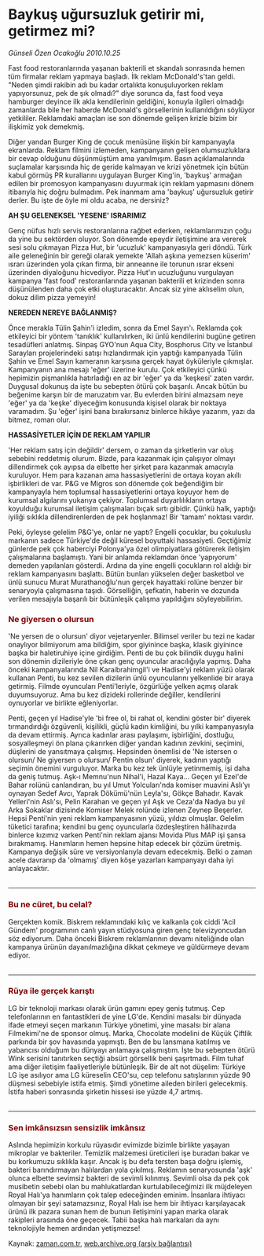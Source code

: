 # Baykuş uğursuzluk getirir mi, getirmez mi?

*Günseli Özen Ocakoğlu 2010.10.25*

<td class="news-spot">
<p>Fast food restoranlarında yaşanan bakterili et skandalı sonrasında hemen tüm firmalar reklam yapmaya başladı. İlk reklam McDonald's'tan geldi. "Neden şimdi rakibin adı bu kadar ortalıkta konuşuluyorken reklam yapıyorsunuz, pek de şık olmadı?" diye sorunca da, fast food veya hamburger deyince ilk akla kendilerinin geldiğini, konuyla ilgileri olmadığı zamanlarda bile her haberde McDonald's görsellerinin kullanıldığını söylüyor yetkililer. Reklamdaki amaçları ise son dönemde gelişen krizle bizim bir ilişkimiz yok demekmiş.</p>
<p><p>Diğer yandan Burger King de çocuk menüsüne ilişkin bir kampanyayla ekranlarda. Reklam filmini izlemeden, kampanyanın gelişen olumsuzluklara bir cevap olduğunu düşünmüştüm ama yanılmışım. Basın açıklamalarında suçlamalar karşısında hiç de geride kalmayan ve krizi yönetmek için bütün kabul görmüş PR kurallarını uygulayan Burger King'in, 'baykuş' armağan edilen bir promosyon kampanyasını duyurmak için reklam yapmasını dönem itibarıyla hiç doğru bulmadım. Pek inanmam ama 'baykuş' uğursuzluk getirir derler. Bu işte de öyle mi oldu acaba, ne dersiniz?
<p><b>AH ŞU GELENEKSEL 'YESENE' ISRARIMIZ
</b>
<p>Genç nüfus hızlı servis restoranlarına rağbet ederken, reklamlarımızın çoğu da yine bu sektörden oluyor. Son dönemde epeydir iletişimine ara vererek sesi solu çıkmayan Pizza Hut, bir 'ucuzluk' kampanyasıyla geri döndü. Türk aile geleneğinin bir gereği olarak yemekte 'Allah aşkına yemezsen küserim' ısrarı üzerinden yola çıkan firma, bir anneanne ile torunun ısrar ekseni üzerinden diyaloğunu hicvediyor. Pizza Hut'ın ucuzluğunu vurgulayan kampanya 'fast food' restoranlarında yaşanan bakterili et krizinden sonra düşünülenden daha çok etki oluşturacaktır. Ancak siz yine aklıselim olun, dokuz dilim pizza yemeyin! 
<p><b>NEREDEN NEREYE BAĞLANMIŞ?
</b>
<p>Önce merakla Tülin Şahin'i izledim, sonra da Emel Sayın'ı. Reklamda çok etkileyici bir yöntem 'tanıklık' kullanılırken, iki ünlü kendilerini bugüne getiren tesadüfleri anlatmış. Sinpaş GYO'nun Aqua City, Bosphorus City ve İstanbul Sarayları projelerindeki satışı hızlandırmak için yaptığı kampanyada Tülin Şahin ve Emel Sayın kameranın karşısına gerçek hayat öyküleriyle çıkmışlar. Kampanyanın ana mesajı 'eğer' üzerine kurulu. Çok etkileyici çünkü hepimizin pişmanlıkla hatırladığı en az bir 'eğer' ya da 'keşkesi' zaten vardır. Duygusal dokunuş da işte bu sebepten ötürü çok başarılı. Ancak bütün bu beğenime karşın bir de maruzatım var. Bu evlerden birini almazsam neye 'eğer' ya da 'keşke' diyeceğim konusunda kişisel olarak bir noktaya varamadım. Şu 'eğer' işini bana bırakırsanız binlerce hikâye yazarım, yazı da bitmez, roman olur.
<p><b>HASSASİYETLER İÇİN DE REKLAM YAPILIR
</b>
<p>'Her reklam satış için değildir' dersem, o zaman da şirketlerin var oluş sebebini reddetmiş olurum. Bizde, para kazanmak için çalışıyor olmayı dillendirmek çok ayıpsa da elbette her şirket para kazanmak amacıyla kuruluyor. Hem para kazanan ama hassasiyetlerini de ortaya koyan akıllı işbirlikleri de var. P&amp;G ve Migros son dönemde çok beğendiğim bir kampanyayla hem toplumsal hassasiyetlerini ortaya koyuyor hem de kurumsal algılarını yukarıya çekiyor. Toplumsal duyarlılıkların ortaya koyulduğu kurumsal iletişim çalışmaları bıçak sırtı gibidir. Çünkü halk, yaptığı iyiliği sıklıkla dillendirenlerden de pek hoşlanmaz! Bir 'tamam' noktası vardır.
<p>Peki, öyleyse gelelim P&amp;G'ye, onlar ne yaptı? Engelli çocuklar, bu çokuluslu markanın sadece Türkiye'de değil küresel boyuttaki hassasiyeti. Geçtiğimiz günlerde pek çok haberciyi Polonya'ya özel olimpiyatlara götürerek iletişim çalışmalarına başlamıştı. Yani bir anlamda reklamdan önce 'yapıyorum' demeden yapılanları gösterdi. Ardına da yine engelli çocukların rol aldığı bir reklam kampanyasını başlattı. Bütün bunları yükselen değer basketbol ve ünlü sunucu Murat Murathanoğlu'nun gerçek hayattaki rolüne benzer bir senaryoyla çalışmasına taşıdı. Görselliğin, şefkatin, haberin ve dozunda verilen mesajıyla başarılı bir bütünleşik çalışma yapıldığını söyleyebilirim.
<p>
<h3><font color="#800000">Ne giyersen o olursun
</font></h3>
<p>'Ne yersen de o olursun' diyor vejetaryenler. Bilimsel veriler bu tezi ne kadar onaylıyor bilmiyorum ama bildiğim, spor giyinince başka, klasik giyinince başka bir haletiruhiye içine girdiğim. Penti de bu çok bilindik duygu halini son dönemin dizileriyle öne çıkan genç oyuncular aracılığıyla yapmış. Daha önceki kampanyalarında Nil Karaibrahimgil'i ve Hadise'yi reklam yüzü olarak kullanan Penti, bu kez sevilen dizilerin ünlü oyuncularını yelkenlide bir araya getirmiş. Filmde oyuncuları Penti'leriyle, özgürlüğe yelken açmış olarak duyumsuyoruz. Ama bu kez dizideki rollerinde değiller, kendilerini oynuyorlar ve birlikte eğleniyorlar.
<p>Penti, geçen yıl Hadise'yle 'bi free ol, bi rahat ol, kendini göster bir' diyerek tırmandırdığı özgüvenli, kişilikli, güçlü kadın kimliğini, bu yılki kampanyasıyla da devam ettirmiş. Ayrıca kadınlar arası paylaşımı, işbirliğini, dostluğu, sosyalleşmeyi ön plana çıkarırken diğer yandan kadının zevkini, seçimini, düşlerini de yansıtmaya çalışmış. Hepsinden önemlisi de 'Ne istersen o olursun/ Ne giyersen o olursun/ Pentin olsun' diyerek, kadının yaptığı seçimin önemini vurguluyor. Marka bu kez tek ünlüyle yetinmemiş, işi daha da geniş tutmuş. Aşk-ı Memnu'nun Nihal'i, Hazal Kaya... Geçen yıl Ezel'de Bahar rolünü canlandıran, bu yıl Umut Yolcuları'nda komiser muavini Aslı'yı oynayan Sedef Avcı, Yaprak Dökümü'nün Leyla'sı, Gökçe Bahadır. Kavak Yelleri'nin Aslı'sı, Pelin Karahan ve geçen yıl Aşk ve Ceza'da Nadya bu yıl Arka Sokaklar dizisinde Komiser Melek rolünde izlenen Zeynep Beşerler. Hepsi Penti'nin yeni reklam kampanyasının yüzü, yıldızı olmuşlar. Gelelim tüketici tarafına; kendini bu genç oyuncularla özdeşleştiren hâlihazırda binlerce kızımız varken Penti'nin reklam ajansı Movida Plus MAP işi şansa bırakmamış. Hanımların hemen hepsine hitap edecek bir çözüm üretmiş. Kampanya değişik süre ve versiyonlarıyla devam edecekmiş. Belki o zaman acele davranıp da 'olmamış' diyen köşe yazarları kampanyayı daha iyi anlayacaktır.
<br/>
 <hr/>
<h3><font color="#800000"><b>Bu ne cüret, bu celal?</b></font></h3>
<p>Gerçekten komik. Biskrem reklamındaki kılıç ve kalkanla çok ciddi 'Acil Gündem' programının canlı yayın stüdyosuna giren genç televizyoncudan söz ediyorum. Daha önceki Biskrem reklamlarının devamı niteliğinde olan kampanya ürünün dayanılmazlığına dikkat çekmeye ve güldürmeye devam ediyor.
<br/>
 <hr/>
<h3><font color="#800000">Rüya ile gerçek karıştı
</font></h3>
<p>LG bir teknoloji markası olarak ürün gamını epey geniş tutmuş. Cep telefonlarının en fantastikleri de yine LG'de. Kendini masalsı bir dünyada ifade etmeyi seçen markanın Türkiye yönetimi, yine masalsı bir alana Filmekimi'ne de sponsor olmuş. Marka, Chocolate modelini de Küçük Çiftlik parkında bir şov havasında yapmıştı. Ben de bu lansmana katılmış ve yabancısı olduğum bu dünyayı anlamaya çalışmıştım. İşte bu sebepten ötürü Wink serisini tanıtırken seçtiği absürt görsellik beni şaşırtmadı. Film tuhaf ama diğer iletişim faaliyetleriyle bütünleşik. Bir de alt not düşelim: Türkiye LG işe asılıyor ama LG küreselin CEO'su, cep telefonu satışlarının yüzde 90 düşmesi sebebiyle istifa etmiş. Şimdi yönetime aileden birileri gelecekmiş. İstifa haberi sonrasında şirketin hissesi ise yüzde 4,7 artmış.
<br/>
 <hr/>
<h3><font color="#800000">Sen imkânsızsın sensizlik imkânsız
</font></h3>
<p>Aslında hepimizin korkulu rüyasıdır evimizde bizimle birlikte yaşayan mikroplar ve bakteriler. Temizlik malzemesi üreticileri işe buradan bakar ve bu korkumuzu sıklıkla kaşır. Ancak iş bu defa tersten başa doğru işlemiş, bakteri barındırmayan halılardan yola çıkılmış. Reklamın senaryosunda 'aşk' olunca elbette sevimsiz bakteri de sevimli kılınmış. Sevimli olsa da pek çok musibetin sebebi olan bu mahlukatlardan kurtulabileceğimizi ilk müjdeleyen Royal Halı'ya hanımların çok talep edeceğinden eminim. İnsanlara ihtiyacı olmayan bir şeyi satamazsınız, Royal Halı ise hem bir ihtiyacı karşılayacak ürünü ilk pazara sunan hem de bunun iletişimini yapan marka olarak rakipleri arasında öne geçecek. Tabii başka halı markaları da aynı teknolojiyle hemen ardından yetişmezse! </p>
<a href="http://web.archive.org/web/20101130075302/mailto:g.ocakoglu@zaman.com.tr">
</a></p></p></p></p></p></p></p></p></p></p></p></p></p></p></td>

Kaynak: [zaman.com.tr](http://zaman.com.tr/yazar.do?yazino=1044542), [web.archive.org (arşiv bağlantısı)](http://web.archive.org/web/20101130075302/http://zaman.com.tr/yazar.do?yazino=1044542)
